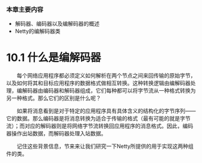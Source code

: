 ### 本章主要内容

- 解码器、编码器以及编解码器的概述
- Netty的编解码器类

# 10.1 什么是编解码器

&emsp;&emsp;每个网络应用程序都必须定义如何解析在两个节点之间来回传输的原始字节，以及如何将其和目标应用程序的数据格式做相互转换。这种转换逻辑由编解码器处理，编解码器由编码器和解码器组成，它们每种都可以将字节流从一种格式转换为另一种格式。那么它们的区别是什么呢？

&emsp;&emsp;如果将消息看到是对于特定的应用程序具有具体含义的结构化的字节序列——它的数据。那么编码器是将消息转换为适合于传输的格式（最有可能的就是字节流）；而对应的解码器则是将网络字节流转换回应用程序的消息格式。因此，编码器操作出站数据，而解码器处理入站数据。

&emsp;&emsp;记住这些背景信息，节来来让我们研究一下Netty所提供的用于实现这两种组件的类。
